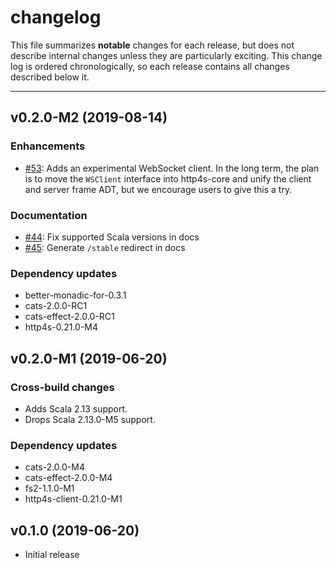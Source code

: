 # changelog

This file summarizes **notable** changes for each release, but does not describe internal changes unless they are particularly exciting. This change log is ordered chronologically, so each release contains all changes described below it.

----

## v0.2.0-M2 (2019-08-14)

### Enhancements

* [#53](https://github.com/http4s/http4s-jdk-http-client/pull/53): Adds an experimental WebSocket client. In the long term, the plan is to move the `WSClient` interface into http4s-core and unify the client and server frame ADT, but we encourage users to give this a try.

### Documentation

* [#44](https://github.com/http4s/http4s-jdk-http-client/pull/44): Fix supported Scala versions in docs
* [#45](https://github.com/http4s/http4s-jdk-http-client/pull/45): Generate `/stable` redirect in docs

### Dependency updates

* better-monadic-for-0.3.1
* cats-2.0.0-RC1
* cats-effect-2.0.0-RC1
* http4s-0.21.0-M4

## v0.2.0-M1 (2019-06-20)

### Cross-build changes

* Adds Scala 2.13 support. 
* Drops Scala 2.13.0-M5 support.

### Dependency updates

* cats-2.0.0-M4
* cats-effect-2.0.0-M4
* fs2-1.1.0-M1
* http4s-client-0.21.0-M1

## v0.1.0 (2019-06-20)

* Initial release
